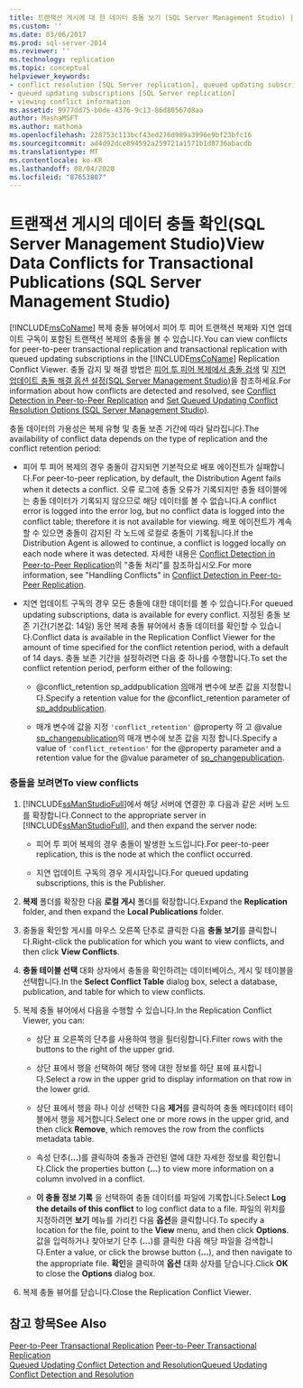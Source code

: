 ```yaml
---
title: 트랜잭션 게시에 대 한 데이터 충돌 보기 (SQL Server Management Studio) | Microsoft Docs
ms.custom: ''
ms.date: 03/06/2017
ms.prod: sql-server-2014
ms.reviewer: ''
ms.technology: replication
ms.topic: conceptual
helpviewer_keywords:
- conflict resolution [SQL Server replication], queued updating subscriptions
- queued updating subscriptions [SQL Server replication]
- viewing conflict information
ms.assetid: 9977dd75-b0de-4376-9c13-86d80567d8aa
author: MashaMSFT
ms.author: mathoma
ms.openlocfilehash: 228753c113bcf43ed276d989a3996e9bf23bfc16
ms.sourcegitcommit: ad4d92dce894592a259721a1571b1d8736abacdb
ms.translationtype: MT
ms.contentlocale: ko-KR
ms.lasthandoff: 08/04/2020
ms.locfileid: "87653807"
---
```

# <a name="view-data-conflicts-for-transactional-publications-sql-server-management-studio"></a><span data-ttu-id="e4c78-102">트랜잭션 게시의 데이터 충돌 확인(SQL Server Management Studio)</span><span class="sxs-lookup"><span data-stu-id="e4c78-102">View Data Conflicts for Transactional Publications (SQL Server Management Studio)</span></span>
  <span data-ttu-id="e4c78-103">[!INCLUDE[msCoName](../../includes/msconame-md.md)] 복제 충돌 뷰어에서 피어 투 피어 트랜잭션 복제와 지연 업데이트 구독이 포함된 트랜잭션 복제의 충돌을 볼 수 있습니다.</span><span class="sxs-lookup"><span data-stu-id="e4c78-103">You can view conflicts for peer-to-peer transactional replication and transactional replication with queued updating subscriptions in the [!INCLUDE[msCoName](../../includes/msconame-md.md)] Replication Conflict Viewer.</span></span> <span data-ttu-id="e4c78-104">충돌 감지 및 해결 방법은 [피어 투 피어 복제에서 충돌 검색](transactional/peer-to-peer-conflict-detection-in-peer-to-peer-replication.md) 및 [지연 업데이트 충돌 해결 옵션 설정&#40;SQL Server Management Studio&#41;](publish/create-an-updatable-subscription-to-a-transactional-publication.md)을 참조하세요.</span><span class="sxs-lookup"><span data-stu-id="e4c78-104">For information about how conflicts are detected and resolved, see [Conflict Detection in Peer-to-Peer Replication](transactional/peer-to-peer-conflict-detection-in-peer-to-peer-replication.md) and [Set Queued Updating Conflict Resolution Options &#40;SQL Server Management Studio&#41;](publish/create-an-updatable-subscription-to-a-transactional-publication.md).</span></span>  
  
 <span data-ttu-id="e4c78-105">충돌 데이터의 가용성은 복제 유형 및 충돌 보존 기간에 따라 달라집니다.</span><span class="sxs-lookup"><span data-stu-id="e4c78-105">The availability of conflict data depends on the type of replication and the conflict retention period:</span></span>  
  
-   <span data-ttu-id="e4c78-106">피어 투 피어 복제의 경우 충돌이 감지되면 기본적으로 배포 에이전트가 실패합니다.</span><span class="sxs-lookup"><span data-stu-id="e4c78-106">For peer-to-peer replication, by default, the Distribution Agent fails when it detects a conflict.</span></span> <span data-ttu-id="e4c78-107">오류 로그에 충돌 오류가 기록되지만 충돌 테이블에는 충돌 데이터가 기록되지 않으므로 해당 데이터를 볼 수 없습니다.</span><span class="sxs-lookup"><span data-stu-id="e4c78-107">A conflict error is logged into the error log, but no conflict data is logged into the conflict table; therefore it is not available for viewing.</span></span> <span data-ttu-id="e4c78-108">배포 에이전트가 계속할 수 있으면 충돌이 감지된 각 노드에 로컬로 충돌이 기록됩니다.</span><span class="sxs-lookup"><span data-stu-id="e4c78-108">If the Distribution Agent is allowed to continue, a conflict is logged locally on each node where it was detected.</span></span> <span data-ttu-id="e4c78-109">자세한 내용은 [Conflict Detection in Peer-to-Peer Replication](transactional/peer-to-peer-conflict-detection-in-peer-to-peer-replication.md)의 "충돌 처리"를 참조하십시오.</span><span class="sxs-lookup"><span data-stu-id="e4c78-109">For more information, see "Handling Conflicts" in [Conflict Detection in Peer-to-Peer Replication](transactional/peer-to-peer-conflict-detection-in-peer-to-peer-replication.md).</span></span>  
  
-   <span data-ttu-id="e4c78-110">지연 업데이트 구독의 경우 모든 충돌에 대한 데이터를 볼 수 있습니다.</span><span class="sxs-lookup"><span data-stu-id="e4c78-110">For queued updating subscriptions, data is available for every conflict.</span></span> <span data-ttu-id="e4c78-111">지정된 충돌 보존 기간(기본값: 14일) 동안 복제 충돌 뷰어에서 충돌 데이터를 확인할 수 있습니다.</span><span class="sxs-lookup"><span data-stu-id="e4c78-111">Conflict data is available in the Replication Conflict Viewer for the amount of time specified for the conflict retention period, with a default of 14 days.</span></span> <span data-ttu-id="e4c78-112">충돌 보존 기간을 설정하려면 다음 중 하나를 수행합니다.</span><span class="sxs-lookup"><span data-stu-id="e4c78-112">To set the conflict retention period, perform either of the following:</span></span>  
  
    -   <span data-ttu-id="e4c78-113">@conflict_retention sp_addpublication [의](/sql/relational-databases/system-stored-procedures/sp-addpublication-transact-sql)매개 변수에 보존 값을 지정합니다.</span><span class="sxs-lookup"><span data-stu-id="e4c78-113">Specify a retention value for the @conflict_retention parameter of [sp_addpublication](/sql/relational-databases/system-stored-procedures/sp-addpublication-transact-sql).</span></span>  
  
    -   <span data-ttu-id="e4c78-114">매개 변수에 값을 지정 `'conflict_retention'` @property 하 고 @value [sp_changepublication](/sql/relational-databases/system-stored-procedures/sp-changepublication-transact-sql)의 매개 변수에 보존 값을 지정 합니다.</span><span class="sxs-lookup"><span data-stu-id="e4c78-114">Specify a value of `'conflict_retention'` for the @property parameter and a retention value for the @value parameter of [sp_changepublication](/sql/relational-databases/system-stored-procedures/sp-changepublication-transact-sql).</span></span>  
  
### <a name="to-view-conflicts"></a><span data-ttu-id="e4c78-115">충돌을 보려면</span><span class="sxs-lookup"><span data-stu-id="e4c78-115">To view conflicts</span></span>  
  
1.  <span data-ttu-id="e4c78-116">[!INCLUDE[ssManStudioFull](../../includes/ssmanstudiofull-md.md)]에서 해당 서버에 연결한 후 다음과 같은 서버 노드를 확장합니다.</span><span class="sxs-lookup"><span data-stu-id="e4c78-116">Connect to the appropriate server in [!INCLUDE[ssManStudioFull](../../includes/ssmanstudiofull-md.md)], and then expand the server node:</span></span>  
  
    -   <span data-ttu-id="e4c78-117">피어 투 피어 복제의 경우 충돌이 발생한 노드입니다.</span><span class="sxs-lookup"><span data-stu-id="e4c78-117">For peer-to-peer replication, this is the node at which the conflict occurred.</span></span>  
  
    -   <span data-ttu-id="e4c78-118">지연 업데이트 구독의 경우 게시자입니다.</span><span class="sxs-lookup"><span data-stu-id="e4c78-118">For queued updating subscriptions, this is the Publisher.</span></span>  
  
2.  <span data-ttu-id="e4c78-119">**복제** 폴더를 확장한 다음 **로컬 게시** 폴더를 확장합니다.</span><span class="sxs-lookup"><span data-stu-id="e4c78-119">Expand the **Replication** folder, and then expand the **Local Publications** folder.</span></span>  
  
3.  <span data-ttu-id="e4c78-120">충돌을 확인할 게시를 마우스 오른쪽 단추로 클릭한 다음 **충돌 보기**를 클릭합니다.</span><span class="sxs-lookup"><span data-stu-id="e4c78-120">Right-click the publication for which you want to view conflicts, and then click **View Conflicts**.</span></span>  
  
4.  <span data-ttu-id="e4c78-121">**충돌 테이블 선택** 대화 상자에서 충돌을 확인하려는 데이터베이스, 게시 및 테이블을 선택합니다.</span><span class="sxs-lookup"><span data-stu-id="e4c78-121">In the **Select Conflict Table** dialog box, select a database, publication, and table for which to view conflicts.</span></span>  
  
5.  <span data-ttu-id="e4c78-122">복제 충돌 뷰어에서 다음을 수행할 수 있습니다.</span><span class="sxs-lookup"><span data-stu-id="e4c78-122">In the Replication Conflict Viewer, you can:</span></span>  
  
    -   <span data-ttu-id="e4c78-123">상단 표 오른쪽의 단추를 사용하여 행을 필터링합니다.</span><span class="sxs-lookup"><span data-stu-id="e4c78-123">Filter rows with the buttons to the right of the upper grid.</span></span>  
  
    -   <span data-ttu-id="e4c78-124">상단 표에서 행을 선택하여 해당 행에 대한 정보를 하단 표에 표시합니다.</span><span class="sxs-lookup"><span data-stu-id="e4c78-124">Select a row in the upper grid to display information on that row in the lower grid.</span></span>  
  
    -   <span data-ttu-id="e4c78-125">상단 표에서 행을 하나 이상 선택한 다음 **제거**를 클릭하여 충돌 메타데이터 테이블에서 행을 제거합니다.</span><span class="sxs-lookup"><span data-stu-id="e4c78-125">Select one or more rows in the upper grid, and then click **Remove**, which removes the row from the conflicts metadata table.</span></span>  
  
    -   <span data-ttu-id="e4c78-126">속성 단추(**...**)를 클릭하여 충돌과 관련된 열에 대한 자세한 정보를 확인합니다.</span><span class="sxs-lookup"><span data-stu-id="e4c78-126">Click the properties button (**...**) to view more information on a column involved in a conflict.</span></span>  
  
    -   <span data-ttu-id="e4c78-127">**이 충돌 정보 기록** 을 선택하여 충돌 데이터를 파일에 기록합니다.</span><span class="sxs-lookup"><span data-stu-id="e4c78-127">Select **Log the details of this conflict** to log conflict data to a file.</span></span> <span data-ttu-id="e4c78-128">파일의 위치를 지정하려면 **보기** 메뉴를 가리킨 다음 **옵션**을 클릭합니다.</span><span class="sxs-lookup"><span data-stu-id="e4c78-128">To specify a location for the file, point to the **View** menu, and then click **Options**.</span></span> <span data-ttu-id="e4c78-129">값을 입력하거나 찾아보기 단추 (**...**)를 클릭한 다음 해당 파일을 검색합니다.</span><span class="sxs-lookup"><span data-stu-id="e4c78-129">Enter a value, or click the browse button (**...**), and then navigate to the appropriate file.</span></span> <span data-ttu-id="e4c78-130">**확인**을 클릭하여 **옵션** 대화 상자를 닫습니다.</span><span class="sxs-lookup"><span data-stu-id="e4c78-130">Click **OK** to close the **Options** dialog box.</span></span>  
  
6.  <span data-ttu-id="e4c78-131">복제 충돌 뷰어를 닫습니다.</span><span class="sxs-lookup"><span data-stu-id="e4c78-131">Close the Replication Conflict Viewer.</span></span>  
  
## <a name="see-also"></a><span data-ttu-id="e4c78-132">참고 항목</span><span class="sxs-lookup"><span data-stu-id="e4c78-132">See Also</span></span>  
 <span data-ttu-id="e4c78-133">[Peer-to-Peer Transactional Replication](transactional/peer-to-peer-transactional-replication.md) </span><span class="sxs-lookup"><span data-stu-id="e4c78-133">[Peer-to-Peer Transactional Replication](transactional/peer-to-peer-transactional-replication.md) </span></span>  
 [<span data-ttu-id="e4c78-134">Queued Updating Conflict Detection and Resolution</span><span class="sxs-lookup"><span data-stu-id="e4c78-134">Queued Updating Conflict Detection and Resolution</span></span>](transactional/updatable-subscriptions-queued-updating-conflict-resolution.md)  
  
  
